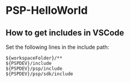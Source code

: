 # PSP-HelloWorld

## How to get includes in VSCode
Set the following lines in the include path:
```
${workspaceFolder}/**
${PSPDEV}/include
${PSPDEV}/psp/include
${PSPDEV}/psp/sdk/include
```
